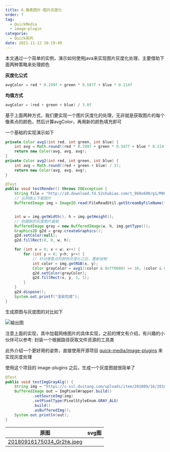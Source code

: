 ```yaml
---
title: 6.像素图片-图片灰度化
order: 7
tag:
  - QuickMedia
  - image-plugin
categorie: 
  - Quick系列
date: 2021-11-12 10:19:49
---
```


本文通过一个简单的实例，演示如何使用java来实现图片灰度化处理，主要借助下面两种策略来处理颜色

**灰度化公式**

```java
avgColor = red * 0.299f + green * 0.587f + blue * 0.114f
```

**均值方式**

```java
avgColor = (red + green + blue) / 3.0f
```

基于上面两种方式，我们要实现一个图片灰度化的处理，无非就是获取图片的每个像素点的颜色，然后计算avgColor，再用新的颜色填充即可

一个基础的实现演示如下

```java
private Color avg1(int red, int green, int blue) {
    int avg = Math.round((red * 0.299f + green * 0.587f + blue * 0.114f));
    return new Color(avg, avg, avg);
}
private Color avg2(int red, int green, int blue) {
    int avg = Math.round((red + green + blue) / 3);
    return new Color(avg, avg, avg);
}

@Test
public void testRender() throws IOException {
    String file = "http://i0.download.fd.52shubiao.com/t_960x600/g1/M00/10/17/oYYBAFWvR5-IeXHuAAd5kPb8eSgAACm0QF50xIAB3mo414.jpg";
    // 从网络上下载图片
    BufferedImage img = ImageIO.read(FileReadUtil.getStreamByFileName(file));


    int w = img.getWidth(), h = img.getHeight();
    // 创建新的灰度图片画板
    BufferedImage gray = new BufferedImage(w, h, img.getType());
    Graphics2D g2d = gray.createGraphics();
    g2d.setColor(null);
    g2d.fillRect(0, 0, w, h);

    for (int x = 0; x < w; x++) {
        for (int y = 0; y<h; y++) {
            // 针对像素点的颜色灰度化之后，重新绘制
            int color = img.getRGB(x, y);
            Color grayColor = avg1((color & 0xff0000) >> 16, (color & 0xff00) >> 8, color & 0x0000ff);
            g2d.setColor(grayColor);
            g2d.fillRect(x, y, 1, 1);
        }
    }
    g2d.dispose();
    System.out.printf("渲染完成");
}
```

生成原图与灰度图的对比如下

![输出图](/imgs/211112/00.jpg)


注意上面的实现，其中加载网络图片的具体实现，之前的博文有介绍，有兴趣的小伙伴可以参考: 封装一个根据路径获取文件资源的工具类

此外介绍一个更好用的姿势，直接使用开源项目 [quick-media/image-plugins](https://github.com/liuyueyi/quick-media) 来实现灰度处理

使用这个项目的 image-plugins 之后，生成一个灰度图就很简单了

```java
@Test
public void testImgGrayAlg() {
    String img = "https://c-ssl.duitang.com/uploads/item/201809/16/20180916175034_Gr2hk.thumb.1000_0.jpeg";
    BufferedImage out = ImgPixelWrapper.build()
            .setSourceImg(img)
            .setPixelType(PixelStyleEnum.GRAY_ALG)
            .build()
            .asBufferedImg();
    System.out.println(out);
}
```


| 原图 | svg图 | 
| --- | --- |
| [20180916175034_Gr2hk.jpeg](/imgs/column/quick-media/image/20180916175034_Gr2hk.jpeg) | [](/imgs/column/quick-media/image/gray.png) |

